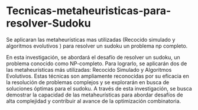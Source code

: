 # Tecnicas-metaheuristicas-para-resolver-Sudoku
Se aplicaran las metaheurísticas mas utilizadas (Recocido simulado y algoritmos evolutivos ) para resolver un sudoku un problema np completo.

En esta investigación, se abordará el desafío de resolver un sudoku, un problema conocido como NP-completo. Para lograrlo, se aplicarán dos de las metaheurísticas más utilizadas: Recocido Simulado y Algoritmos Evolutivos. Estas técnicas son ampliamente reconocidas por su eficacia en la resolución de problemas complejos y se explorarán en busca de soluciones óptimas para el sudoku. A través de esta investigación, se busca demostrar la capacidad de las metaheurísticas para abordar desafíos de alta complejidad y contribuir al avance de la optimización combinatoria.
